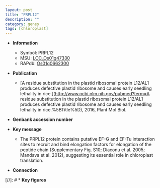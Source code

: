 ```yaml
---
layout: post
title: "PRPL12"
description: ""
category: genes
tags: [chloroplast]
---
```


* **Information**  
    + Symbol: PRPL12  
    + MSU: [LOC_Os01g47330](http://rice.uga.edu/cgi-bin/ORF_infopage.cgi?orf=LOC_Os01g47330)  
    + RAPdb: [Os01g0662300](http://rapdb.dna.affrc.go.jp/viewer/gbrowse_details/irgsp1?name=Os01g0662300)  

* **Publication**  
    + [A residue substitution in the plastid ribosomal protein L12/AL1 produces defective plastid ribosome and causes early seedling lethality in rice.](http://www.ncbi.nlm.nih.gov/pubmed?term=A residue substitution in the plastid ribosomal protein L12/AL1 produces defective plastid ribosome and causes early seedling lethality in rice.%5BTitle%5D), 2016, Plant Mol Biol.

* **Genbank accession number**  

* **Key message**  
    + The PRPL12 protein contains putative EF-G and EF-Tu interaction sites to recruit and bind elongation factors for elongation of the peptide chain (Supplementary Fig. S10; Diaconu et al. 2005; Mandava et al. 2012), suggesting its essential role in chloroplast translation.

* **Connection**  

[//]: # * **Key figures**  



